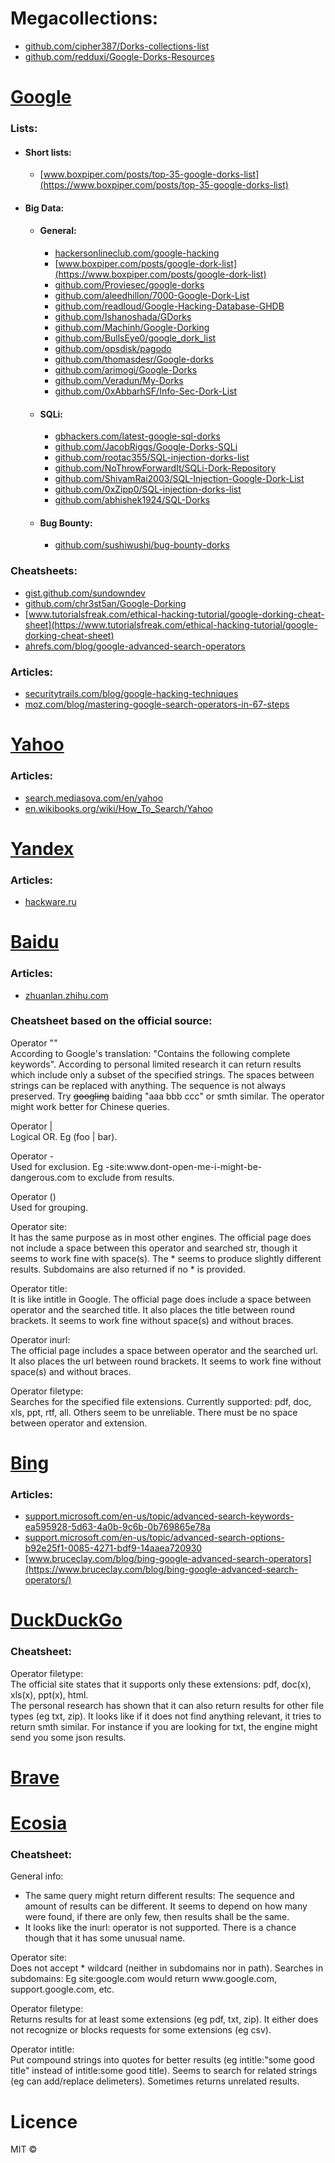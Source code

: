 # Megacollections:
   - [github.com/cipher387/Dorks-collections-list](https://github.com/cipher387/Dorks-collections-list)
   - [github.com/redduxi/Google-Dorks-Resources](https://github.com/redduxi/Google-Dorks-Resources)

# [Google]( https://www.google.com/advanced_search)

### Lists:
  - #### Short lists:
    - [www.boxpiper.com/posts/top-35-google-dorks-list](https://www.boxpiper.com/posts/top-35-google-dorks-list)
  - #### Big Data:
      - #### General:
         - [hackersonlineclub.com/google-hacking](https://hackersonlineclub.com/google-hacking/)
         - [www.boxpiper.com/posts/google-dork-list](https://www.boxpiper.com/posts/google-dork-list)
         - [github.com/Proviesec/google-dorks](https://github.com/Proviesec/google-dorks)
         - [github.com/aleedhillon/7000-Google-Dork-List](https://github.com/aleedhillon/7000-Google-Dork-List)
         - [github.com/readloud/Google-Hacking-Database-GHDB](https://github.com/readloud/Google-Hacking-Database-GHDB)
         - [github.com/Ishanoshada/GDorks](https://github.com/Ishanoshada/GDorks)
         - [github.com/Machinh/Google-Dorking](https://github.com/Machinh/Google-Dorking)
         - [github.com/BullsEye0/google_dork_list](https://github.com/BullsEye0/google_dork_list)
         - [github.com/opsdisk/pagodo](https://github.com/opsdisk/pagodo/tree/master/dorks)
         - [github.com/thomasdesr/Google-dorks](https://github.com/thomasdesr/Google-dorks)
         - [github.com/arimogi/Google-Dorks](https://github.com/arimogi/Google-Dorks)
         - [github.com/Veradun/My-Dorks](https://github.com/Veradun/My-Dorks)
         - [github.com/0xAbbarhSF/Info-Sec-Dork-List](https://github.com/0xAbbarhSF/Info-Sec-Dork-List)

      - #### SQLi:
         - [gbhackers.com/latest-google-sql-dorks](https://gbhackers.com/latest-google-sql-dorks/)
         - [github.com/JacobRiggs/Google-Dorks-SQLi](https://github.com/JacobRiggs/Google-Dorks-SQLi-)
         - [github.com/rootac355/SQL-injection-dorks-list](https://github.com/rootac355/SQL-injection-dorks-list)
         - [github.com/NoThrowForwardIt/SQLi-Dork-Repository](https://github.com/NoThrowForwardIt/SQLi-Dork-Repository)
         - [github.com/ShivamRai2003/SQL-Injection-Google-Dork-List](https://github.com/ShivamRai2003/SQL-Injection-Google-Dork-List)
         - [github.com/0xZipp0/SQL-injection-dorks-list](https://github.com/0xZipp0/SQL-injection-dorks-list)
         - [github.com/abhishek1924/SQL-Dorks](https://github.com/abhishek1924/SQL-Dorks)
       
      - #### Bug Bounty:
         - [github.com/sushiwushi/bug-bounty-dorks](https://github.com/sushiwushi/bug-bounty-dorks)

### Cheatsheets:
  - [gist.github.com/sundowndev](https://gist.github.com/sundowndev/283efaddbcf896ab405488330d1bbc06)
  - [github.com/chr3st5an/Google-Dorking](https://github.com/chr3st5an/Google-Dorking)
  - [www.tutorialsfreak.com/ethical-hacking-tutorial/google-dorking-cheat-sheet](https://www.tutorialsfreak.com/ethical-hacking-tutorial/google-dorking-cheat-sheet)
  - [ahrefs.com/blog/google-advanced-search-operators](https://ahrefs.com/blog/google-advanced-search-operators/)

### Articles:
  - [securitytrails.com/blog/google-hacking-techniques](https://securitytrails.com/blog/google-hacking-techniques)
  - [moz.com/blog/mastering-google-search-operators-in-67-steps](https://moz.com/blog/mastering-google-search-operators-in-67-steps
)

# [Yahoo](https://search.yahoo.com/web/advanced;_ylt=AwrNPjQzHrxl7fsP.21XNyoA;_ylu=Y29sbwNiZjEEcG9zAzEEdnRpZANRMjIwMjQtU0RfMQRzZWMDc3I-?fr=sfp)

### Articles:
  - [search.mediasova.com/en/yahoo](https://search.mediasova.com/en/yahoo)
  - [en.wikibooks.org/wiki/How_To_Search/Yahoo](https://en.wikibooks.org/wiki/How_To_Search/Yahoo)

# [Yandex](https://yandex.com/support/search/query-language/)
### Articles:
  - [hackware.ru](https://hackware.ru/?p=6045)

# [Baidu](https://www.baidu.com/gaoji/advanced.html)

### Articles:
  - [zhuanlan.zhihu.com](https://zhuanlan.zhihu.com/p/582617911?utm_id=0)

### Cheatsheet based on the official source:  

Operator ""  
According to Google's translation: "Contains the following complete keywords". According to personal limited research it can return results which include only a subset of the specified strings. The spaces between strings can be replaced with anything. The sequence is not always preserved.
Try ~~googling~~ baiding "aaa bbb ccc" or smth similar. The operator might work better for Chinese queries.

Operator |  
Logical OR. Eg (foo | bar).

Operator -  
Used for exclusion. Eg -site:www<span>.<span>dont-open-me-i-might-be-dangerous<span>.<span>com to exclude from results.

Operator ()  
Used for grouping.

Operator site:  
It has the same purpose as in most other engines. The official page does not include a space between this operator and searched str, though it seems to work fine with space(s). The * seems to produce slightly different results. Subdomains are also returned if no * is provided.  

Operator title:  
It is like intitle in Google. The official page does include a space between operator and the searched title. It also places the title between round brackets. It seems to work fine without space(s) and without braces.  

Operator inurl:  
The official page includes a space between operator and the searched url. It also places the url between round brackets. It seems to work fine without space(s) and without braces.  

Operator filetype:  
Searches for the specified file extensions. Currently supported: pdf, doc, xls, ppt, rtf, all. Others seem to be unreliable. There must be no space between operator and extension.

# [Bing](https://www.bing.com/account/general)
### Articles:
  - [support.microsoft.com/en-us/topic/advanced-search-keywords-ea595928-5d63-4a0b-9c6b-0b769865e78a](https://support.microsoft.com/en-us/topic/advanced-search-keywords-ea595928-5d63-4a0b-9c6b-0b769865e78a)
  - [support.microsoft.com/en-us/topic/advanced-search-options-b92e25f1-0085-4271-bdf9-14aaea720930](https://support.microsoft.com/en-us/topic/advanced-search-options-b92e25f1-0085-4271-bdf9-14aaea720930)
  - [www.bruceclay.com/blog/bing-google-advanced-search-operators](https://www.bruceclay.com/blog/bing-google-advanced-search-operators/)

# [DuckDuckGo](https://duckduckgo.com/duckduckgo-help-pages/results/syntax/)

### Cheatsheet:  
Operator filetype:  
The official site states that it supports only these extensions: pdf, doc(x), xls(x), ppt(x), html.  
The personal research has shown that it can also return results for other file types (eg txt, zip).
It looks like if it does not find anything relevant, it tries to return smth similar. For instance if you are looking for txt, the engine might send you some json results.

# [Brave](https://search.brave.com/help/operators)

# [Ecosia](https://www.ecosia.org/settings)

### Cheatsheet:  
General info:  
  - The same query might return different results: The sequence and amount of results can be different. It seems to depend on how many were found, if there are only few, then results shall be the same.
  - It looks like the inurl: operator is not supported. There is a chance though that it has some unusual name.

Operator site:  
Does not accept * wildcard (neither in subdomains nor in path). Searches in subdomains: Eg site:google<span>.<span>com would return www<span>.<span>google<span>.<span>com, support<span>.<span>google<span>.<span>com, etc.  

Operator filetype:  
Returns results for at least some extensions (eg pdf, txt, zip). It either does not recognize or blocks requests for some extensions (eg csv).  

Operator intitle:  
Put compound strings into quotes for better results (eg intitle:"some good title" instead of intitle:some good title). Seems to search for related strings (eg can add/replace delimeters). Sometimes returns unrelated results.

# Licence
MIT :copyright:
